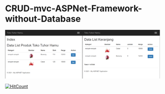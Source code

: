 # CRUD-mvc-ASPNet-Framework-without-Database

<p align="center">
  <img src="https://github.com/vldcreation/CRUD-mvc-ASPNet-Framework-without-Database/blob/master/Screenshoot/ss1.png" alt="Mockup image"/>
</p>

[![HitCount](http://hits.dwyl.com/vldcreation/CRUD-mvc-ASPNet-Framework-without-Database.svg)](http://hits.dwyl.com/vldcreation/CRUD-mvc-ASPNet-Framework-without-Database)
